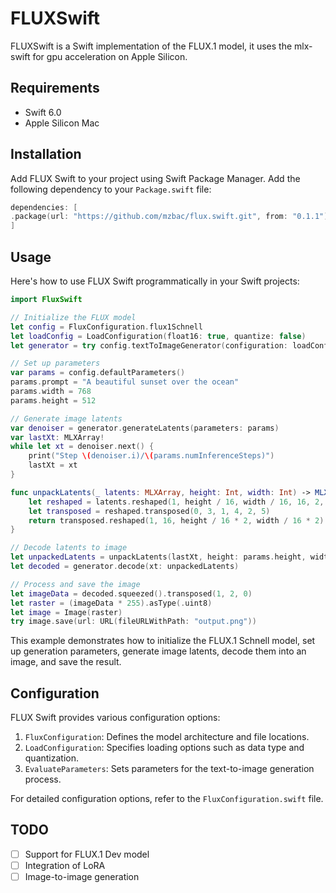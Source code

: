 # FLUXSwift

FLUXSwift is a Swift implementation of the FLUX.1 model, it uses the mlx-swift for gpu acceleration on Apple Silicon.

## Requirements

- Swift 6.0
- Apple Silicon Mac

## Installation

Add FLUX Swift to your project using Swift Package Manager. Add the following dependency to your `Package.swift` file:

```swift
dependencies: [
.package(url: "https://github.com/mzbac/flux.swift.git", from: "0.1.1")
]
```


## Usage

Here's how to use FLUX Swift programmatically in your Swift projects:

```swift
import FluxSwift

// Initialize the FLUX model
let config = FluxConfiguration.flux1Schnell
let loadConfig = LoadConfiguration(float16: true, quantize: false)
let generator = try config.textToImageGenerator(configuration: loadConfig)

// Set up parameters
var params = config.defaultParameters()
params.prompt = "A beautiful sunset over the ocean"
params.width = 768
params.height = 512

// Generate image latents
var denoiser = generator.generateLatents(parameters: params)
var lastXt: MLXArray!
while let xt = denoiser.next() {
    print("Step \(denoiser.i)/\(params.numInferenceSteps)")
    lastXt = xt
}

func unpackLatents(_ latents: MLXArray, height: Int, width: Int) -> MLXArray {
    let reshaped = latents.reshaped(1, height / 16, width / 16, 16, 2, 2)
    let transposed = reshaped.transposed(0, 3, 1, 4, 2, 5)
    return transposed.reshaped(1, 16, height / 16 * 2, width / 16 * 2)
}

// Decode latents to image
let unpackedLatents = unpackLatents(lastXt, height: params.height, width: params.width)
let decoded = generator.decode(xt: unpackedLatents)

// Process and save the image
let imageData = decoded.squeezed().transposed(1, 2, 0)
let raster = (imageData * 255).asType(.uint8)
let image = Image(raster)
try image.save(url: URL(fileURLWithPath: "output.png"))
```
This example demonstrates how to initialize the FLUX.1 Schnell model, set up generation parameters, generate image latents, decode them into an image, and save the result.

## Configuration

FLUX Swift provides various configuration options:

1. `FluxConfiguration`: Defines the model architecture and file locations.
2. `LoadConfiguration`: Specifies loading options such as data type and quantization.
3. `EvaluateParameters`: Sets parameters for the text-to-image generation process.

For detailed configuration options, refer to the `FluxConfiguration.swift` file.

## TODO

- [ ] Support for FLUX.1 Dev model
- [ ] Integration of LoRA
- [ ] Image-to-image generation